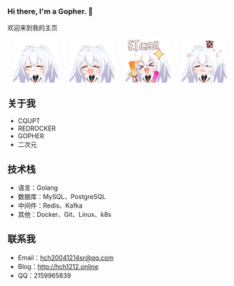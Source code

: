 ### Hi there, I'm a Gopher. 👋 

欢迎来到我的主页 

<div style="display: flex; justify-content: space-around;">
    <img src="./images/aila1.gif" width="100">
    <img src="./images/aila2.gif" width="100">
    <img src="./images/aila3.gif" width="100">
    <img src="./images/aila4.gif" width="100">
</div>

## 关于我
- CQUPT
- REDROCKER
- GOPHER
- 二次元

## 技术栈
- 语言：Golang
- 数据库：MySQL、PostgreSQL
- 中间件：Redis、Kafka
- 其他：Docker、Git、Linux、k8s

## 联系我
- Email：<hch20041214sr@qq.com>
- Blog：<http://hch1212.online>
- QQ：2159965839
